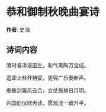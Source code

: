 # 恭和御制秋晚曲宴诗

**作者**: 史浩

## 诗词内容

清时睿泽浸函生，和气熏陶万宝成。

迺即上林开特宴，更容广乐奏新声。

奉觞剑履风云合，立仗旌旗日月明。

兴国旧仪欣再读，愿观混一致升平。

